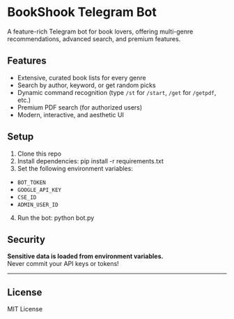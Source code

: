 # BookShook Telegram Bot

A feature-rich Telegram bot for book lovers, offering multi-genre recommendations, advanced search, and premium features.

## Features
- Extensive, curated book lists for every genre
- Search by author, keyword, or get random picks
- Dynamic command recognition (type `/st` for `/start`, `/get` for `/getpdf`, etc.)
- Premium PDF search (for authorized users)
- Modern, interactive, and aesthetic UI

## Setup

1. Clone this repo
2. Install dependencies: pip install -r requirements.txt
3. Set the following environment variables:
- `BOT_TOKEN`
- `GOOGLE_API_KEY`
- `CSE_ID`
- `ADMIN_USER_ID`
4. Run the bot: python bot.py

## Security

**Sensitive data is loaded from environment variables.**  
Never commit your API keys or tokens!

---

## License

MIT License
